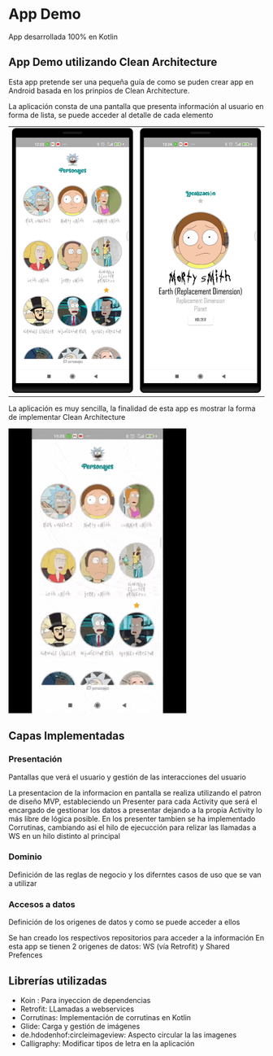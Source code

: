 # App Demo
App desarrollada 100% en Kotlin

## App Demo utilizando Clean Architecture

Esta app pretende ser una pequeña guía de como se puden crear app en Android basada en los prinpios de Clean Architecture.

La aplicación consta de una pantalla que presenta información al usuario en forma de lista, se puede acceder al detalle de cada elemento

<table>
  <tr>
    <td>
<img src="https://github.com/dgcodes-app/TestCleanArchitecture/blob/main/media/img01.png" width="350px"> 
    </td>
    <td>
<img src="https://github.com/dgcodes-app/TestCleanArchitecture/blob/main/media/img02.png" width="350px"> 
    </td>
  </tr>
  </table>
  


La aplicación es muy sencilla, la finalidad de esta app es mostrar la forma de implementar Clean Architecture

<img src="https://github.com/dgcodes-app/TestCleanArchitecture/blob/main/media/v1.gif" width="350px"> 

## Capas Implementadas

### Presentación
Pantallas que verá el usuario y gestión de las interacciones del usuario

La presentacion de la informacion en pantalla se realiza utilizando el patron de diseño MVP, estableciendo un Presenter para cada Activity que será el encargado de gestionar los datos a presentar dejando a la propia Activity lo más libre de lógica posible.
En los presenter tambien se ha implementado Corrutinas, cambiando asi el hilo de ejecucción para relizar las llamadas  a WS en un hilo distinto al principal

### Dominio
Definición de las reglas de negocio  y los diferntes casos de uso que se van a utilizar


### Accesos a datos
Definición de los origenes de datos y como se puede acceder a ellos

Se han creado los respectivos repositorios para acceder a la información
En esta app se tienen 2 origenes de datos: WS (vía Retrofit) y Shared Prefences


## Librerías utilizadas

  - Koin : Para inyeccion de dependencias
  - Retrofit: LLamadas a webservices
  - Corrutinas: Implementación de corrutinas en Kotlin
  - Glide: Carga y gestión de imágenes
  - de.hdodenhof:circleimageview: Aspecto circular la las imagenes
  - Calligraphy: Modificar tipos de letra en la aplicación
